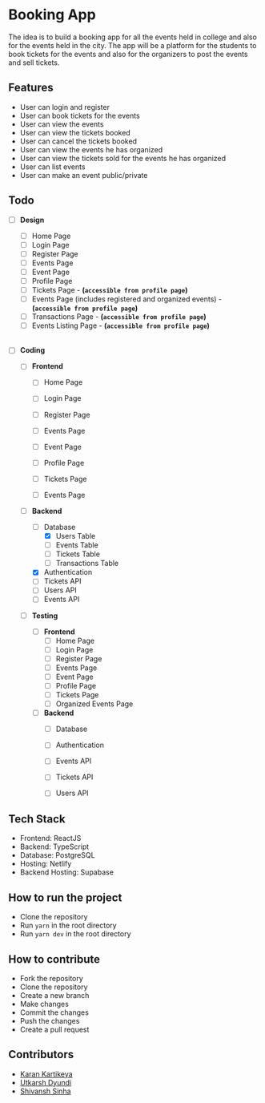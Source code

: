 # Booking App

The idea is to build a booking app for all the events held in college and also for the events held in the city. The app will be a platform for the students to book tickets for the events and also for the organizers to post the events and sell tickets.

## Features

* User can login and register
* User can book tickets for the events
* User can view the events
* User can view the tickets booked
* User can cancel the tickets booked
* User can view the events he has organized
* User can view the tickets sold for the events he has organized
* User can list events
* User can make an event public/private

## Todo

- [ ] **Design**
    * [ ] Home Page
    * [ ] Login Page
    * [ ] Register Page
    * [ ] Events Page
    * [ ] Event Page
    * [ ] Profile Page
    * [ ] Tickets Page - **(`accessible from profile page`)**
    * [ ] Events Page (includes registered and organized events) - **(`accessible from profile page`)**
    * [ ] Transactions Page - **(`accessible from profile page`)**
    * [ ] Events Listing Page - **(`accessible from profile page`)**
     
     <br>

- [ ] **Coding**

    * [ ] **Frontend**
        * [ ] Home Page
        * [ ] Login Page
        * [ ] Register Page
        * [ ] Events Page
        * [ ] Event Page
        * [ ] Profile Page
        * [ ] Tickets Page
        * [ ] Events Page


    * [ ] **Backend**
        * [ ] Database
            * [x] Users Table
            * [ ] Events Table
            * [ ] Tickets Table
            * [ ] Transactions Table
        * [x] Authentication
        * [ ] Tickets API 
        * [ ] Users API 
        * [ ] Events API 

    * [ ] **Testing**
    
        * [ ] **Frontend**
            * [ ] Home Page
            * [ ] Login Page
            * [ ] Register Page
            * [ ] Events Page
            * [ ] Event Page
            * [ ] Profile Page
            * [ ] Tickets Page
            * [ ] Organized Events Page
        
        * [ ] **Backend**
            * [ ] Database
            * [ ] Authentication
            * [ ] Events API 
            * [ ] Tickets API
            * [ ] Users API


## Tech Stack

* Frontend: ReactJS
* Backend: TypeScript
* Database: PostgreSQL
* Hosting: Netlify
* Backend Hosting: Supabase

## How to run the project

* Clone the repository
* Run `yarn` in the root directory
* Run `yarn dev` in the root directory

## How to contribute

* Fork the repository
* Clone the repository
* Create a new branch
* Make changes
* Commit the changes
* Push the changes
* Create a pull request

## Contributors

* [Karan Kartikeya](https://github.com/karankartikeya)
* [Utkarsh Dyundi](https://github.com/Utkarsh-Dyundi)
* [Shivansh Sinha](https://github.com/Shivanshsinha)
